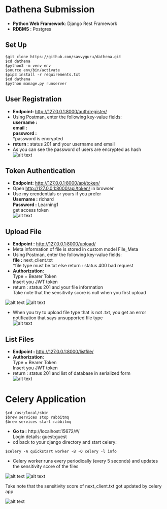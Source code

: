 # Dathena Submission
* **Python Web Framework**: Django Rest Framework
* **RDBMS** : Postgres

## Set Up 
```
$git clone https://github.com/savvyguru/dathena.git
$cd dathena
$python3 -m venv env
$source env/bin/activate
$pip3 install -r requirements.txt
$cd dathena
$python manage.py runserver
```

## User Registration
* **Endpoint:** http://127.0.0.1:8000/auth/register/ <br/>
* Using Postman, enter the following key-value fields: <br/>
**username :** <insert your username> <br/>
**email :** <insert your email> <br/>
**password :** <insert your password> <br/>
*password is encrypted <br/>
* **return :** status 201 and your username and email <br/>
* As you can see the password of users are encrypted as hash <br/>
![alt text](https://github.com/savvyguru/dathena/blob/master/media/Screenshot%202020-08-06%20at%2010.51.13%20AM.png)


## Token Authentication
* **Endpoint:** http://127.0.0.1:8000/api/token/ <br/>
* Open http://127.0.0.1:8000/api/token/ in browser <br/>
* Use my crendentials or yours if you prefer <br/>
**Username :** richard <br/>
**Password :** Learning1 <br/>
get access token <br/>
![alt text](https://github.com/savvyguru/dathena/blob/master/media/Screenshot%202020-08-06%20at%2010.04.06%20AM.png)

## Upload File
* **Endpoint :** http://127.0.0.1:8000/upload/ <br/>
* Meta information of file is stored in custom model File_Meta <br/>
* Using Postman, enter the following key-value fields: <br/>
**file :** next_client.txt <insert your file.txt> <br/>
*file type must be.txt else return : status 400 bad request <br/>
* **Authorization:** <br/>
Type = Bearer Token <br/>
Insert you JWT token <br/>
* return : status 201 and your file information <br/>
Take note that the sensitivity score is null when you first upload <br/>
  
![alt text](https://github.com/savvyguru/dathena/blob/master/media/Screenshot%202020-08-06%20at%2010.17.24%20AM.png)
![alt text](https://github.com/savvyguru/dathena/blob/master/media/Screenshot%202020-08-06%20at%2010.18.42%20AM.png)

* When you try to upload file type that is not .txt, you get an error notification that says unsupported file type <br/>
![alt text](https://github.com/savvyguru/dathena/blob/master/media/Screenshot%202020-08-06%20at%2010.57.52%20AM.png)
  
## List Files
* **Endpoint :** http://127.0.0.1:8000/listfile/
* **Authorization:** <br/>
Type = Bearer Token <br/>
Insert you JWT token <br/>
* return : status 201 and list of database in serialized form <br/>
![alt text](https://github.com/savvyguru/dathena/blob/master/media/Screenshot%202020-08-06%20at%2010.05.10%20AM.png)

# Celery Application
```
$cd /usr/local/sbin
$brew services stop rabbitmq
$brew services start rabbitmq
```
* **Go to :** http://localhost:15672/#/ <br/>
Login details: guest:guest <br/>
* cd back to your django directory and start celery: <br/>
```
$celery -A quickstart worker -B -Q celery -l info
```
* Celery worker runs every periodically (every 5 seconds) and updates the sensitivity score of the files

![alt text](https://github.com/savvyguru/dathena/blob/master/media/Screenshot%202020-08-06%20at%209.49.19%20AM.png)
![alt text](https://github.com/savvyguru/dathena/blob/master/media/Screenshot%202020-08-06%20at%209.50.05%20AM.png)

Take note that the sensitivity score of next_client.txt got updated by celery app

![alt text](https://github.com/savvyguru/dathena/blob/master/media/Screenshot%202020-08-06%20at%2010.19.26%20AM.png)

